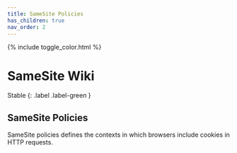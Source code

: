 ```yaml
---
title: SameSite Policies
has_children: true
nav_order: 2
---
```


{% include toggle_color.html %}

# SameSite Wiki

Stable
{: .label .label-green }


## SameSite Policies

SameSite policies defines the contexts in which browsers include cookies in HTTP requests.

